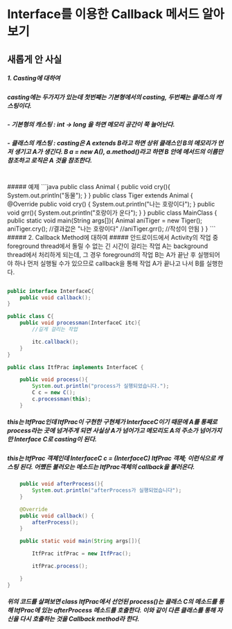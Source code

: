 # Interface를 이용한 Callback 메서드 알아보기

## 새롭게 안 사실

##### 1. Casting에 대하여
##### casting에는 두가지가 있는데 첫번째는 기본형에서의 casting, 두번째는 클래스의 캐스팅이다.
##### - 기본형의 캐스팅 : int -> long 을 하면 메모리 공간이 쭉 늘어난다.
##### - 클래스의 캐스팅 : casting은 A extends B라고 하면 상위 클래스인 B의 메모리가 먼저 생기고 A가 생긴다. B a = new A(), a.method()라고 하면 B 안에 메서드의 이름만 참조하고 로직은 A 것을 참조한다.
<br>
##### 예제
```java
public class Animal {
	public void cry(){
		System.out.println("동물");
	}
}
public class Tiger extends Animal {
	@Override
	public void cry() {		
		System.out.println("나는 호랑이다");
	}
	public void grr(){
		System.out.println("호랑이가 운다");
	}
}
public class MainClass {
	public static void main(String args[]){		
		Animal aniTiger = new Tiger();
		aniTiger.cry(); //결과값은 "나는 호랑이다"
		//aniTiger.grr(); //작성이 안됨		
	}
}
```
<br>
##### 2. Callback Method에 대하여
##### 안드로이드에서 Activity의 작업 중 foreground thread에서 돌릴 수 없는 긴 시간이 걸리는 작업 A는 background thread에서 처리하게 되는데, 그 경우 foreground의 작업 B는 A가 끝난 후 실행되어야 하나 먼저 실행될 수가 있으므로 callback을 통해 작업 A가 끝나고 나서 B를 실행한다.

```java

public interface InterfaceC{
	public void callback();
}

public class C{
	public void processman(InterfaceC itc){
		//길게 걸리는 작업

		itc.callback();
	}
}

public class ItfPrac implements InterfaceC {

	public void process(){
		System.out.println("process가 실행되었습니다.");
		C c = new C();
		c.processman(this);
	}
  ```

  ##### this는 ItfPrac인데 ItfPrac이 구현한 구현체가 InterfaceC이기 때문에 A를 통째로 process라는 곳에 넘겨주게 되면 사실상 A가 넘어가고 메모리도 A의 주소가 넘어가지만 Interface C로 casting이 된다.
  ##### this는 ItfPrac 객체인데 InterfaceC c = (InterfaceC) ItfPrac 객체; 이런식으로 캐스팅 된다. 어쨌든 불러오는 메소드는 ItfPrac객체의 callback을 불러온다.

```java
	public void afterProcess(){
		System.out.println("afterProcess가 실행되었습니다");		
	}

	@Override
	public void callback() {
		afterProcess();		
	}

	public static void main(String args[]){

		ItfPrac itfPrac = new ItfPrac();

		itfPrac.process();

	}
}
```

##### 위의 코드를 살펴보면 class ItfPrac에서 선언된 process()는 클래스 C의 메소드를 통해 ItfPrac에 있는 afterProcess 메소드를 호출한다. 이와 같이 다른 클래스를 통해 자신을 다시 호출하는 것을 Callback method라 한다.
